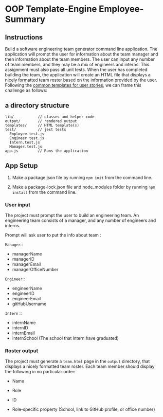 # OOP Template-Engine Employee-Summary

## Instructions

Build a software engineering team generator command line application. The application will prompt the user for information about the team manager and then information about the team members. The user can input any number of team members, and they may be a mix of engineers and interns. This assignment must also pass all unit tests. When the user has completed building the team, the application will create an HTML file that displays a nicely formatted team roster based on the information provided by the user. Following the [common templates for user stories](https://en.wikipedia.org/wiki/User_story#Common_templates), we can frame this challenge as follows:

## a directory structure
```
lib/           // classes and helper code
output/        // rendered output
templates/     // HTML template(s)
test/          // jest tests
  Employee.test.js
  Engineer.test.js
  Intern.test.js
  Manager.test.js
app.js         // Runs the application
```
## App Setup
1. Make a package.json file by running `npm init` from the command line.

2. Make a package-lock.json file and node_modules folder by running `npm install` from the command line.

### User input

The project must prompt the user to build an engineering team. An engineering
team consists of a manager, and any number of engineers and interns.

Prompt will ask user to put the info about team :

`Manager`::
* managerName
* managerID
* managerEmail
* managerOfficeNumber

`Engineer`::
* engineerName
* engineerID
* engineerEmail
* gitHubUsername

`Intern` ::
* internName
* internID
* internEmail
* internSchool (The school that Intern have graduated)

### Roster output

The project must generate a `team.html` page in the `output` directory, that displays a nicely formatted team roster. Each team member should display the following in no particular order:

  * Name

  * Role

  * ID

  * Role-specific property (School, link to GitHub profile, or office number)
